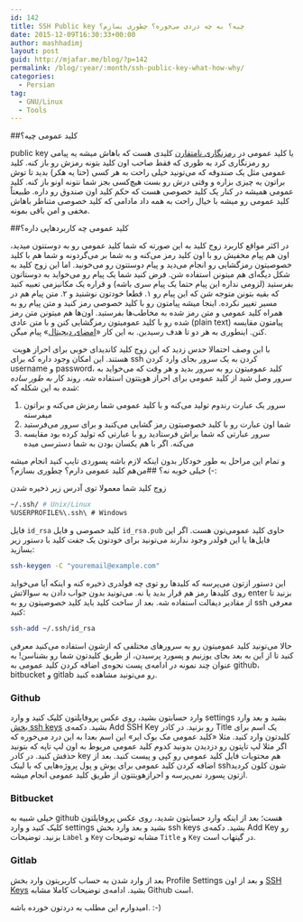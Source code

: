```yaml
---
id: 142
title: SSH Public key چیه؟ به چه دردی می‌خوره؟ چطوری بسازم؟
date: 2015-12-09T16:30:33+00:00
author: mashhadimj
layout: post
guid: http://mjafar.me/blog/?p=142
permalink: /blog/:year/:month/ssh-public-key-what-how-why/
categories:
  - Persian
tag:
  - GNU/Linux
  - Tools
---
```

##کلید عمومی چیه؟ 

public key یا کلید عمومی در <a href="https://fa.wikipedia.org/wiki/%D8%B1%D9%85%D8%B2%D9%86%DA%AF%D8%A7%D8%B1%DB%8C_%DA%A9%D9%84%DB%8C%D8%AF_%D8%B9%D9%85%D9%88%D9%85%DB%8C" target="_blank">رمزنگاری نامتقارن</a> کلیدی هست که باهاش میشه یه پیامی رو رمزنگاری کرد به طوری که فقط صاحب اون کلید بتونه رمزش رو باز کنه. کلید عمومی مثل یک صندوقه که می‌تونید خیلی راحت به هر کسی (حتا یه هکر) بدید تا توش براتون یه چیزی بزاره و وقتی درش رو بست هیچ‌کسی بجز شما نتونه اونو باز کنه. کلید عمومی همیشه در کنار یک کلید خصوصی هست که حکم کلید اون صندوق رو داره. طبیعتاً کلید عمومی رو میشه با خیال راحت به همه داد مادامی که کلید خصوصی متناظر باهاش مخفی و امن باقی بمونه.

##کلید عمومی چه کاربردهایی داره؟ 

در اکثر مواقع کاربرد زوج کلید به این صورته که شما کلید عمومی رو به دوستتون میدید، اون هم پیام مخفیش رو با اون کلید رمز می‌کنه و به شما بر می‌گردونه و شما هم با کلید خصوصیتون رمزگشایی رو انجام می‌دید و پیام دوستتون رو می‌خونید. اما این زوج کلید به شکل دیگه‌ای هم میتونن استفاده شن. فرض کنید شما یک پیام رو می‌خواید به دوستاتون بفرستید (لزومی نداره این پیام حتما یک پیام سری باشه) و قراره یک مکانیزمی تعبیه کنید که بقیه بتونن متوجه شن که این پیام رو ۱. قطعا خودتون نوشتید و ۲. متن پیام هم در مسیر تغییر نکرده. اینجا میشه پیامتون رو با کلید خصوصی رمز کنید و متن پیام رو به همراه کلید عمومی و متن رمز شده به مخاطب‌ها بفرستید. اون‌ها هم میتونن متن رمز شده رو با کلید عمومیتون رمزگشایی کنن و با متن عادی (plain text) پیامتون مقایسه کنن. اینطوری به هر دو تا هدف رسیدین. به این کار «<a href="https://fa.wikipedia.org/wiki/%D8%A7%D9%85%D8%B6%D8%A7%DB%8C_%D8%AF%DB%8C%D8%AC%DB%8C%D8%AA%D8%A7%D9%84" target="_blank">امضا‌ی دیجیتال</a>» پیام میگن.


&nbsp;با این وصف احتمالا حدس زدید که این زوج کلید کاندیدای خوبی برای احراز هویت هستند. این امکان وجود داره که برای ssh کردن به یک سرور بجای وارد کردن username و password، کلید عمومیتون رو به سرور بدید و هر وقت که می‌خواید به سرور وصل شید از کلید عمومی برای احراز هویتتون استفاده شه. روند کار *به طور ساده شده* به این شکله که:


1. سرور یک عبارت رندوم تولید می‌کنه و با کلید عمومی شما رمزش می‌کنه و براتون میفرسته
2. شما اون عبارت رو با کلید خصوصیتون رمز گشایی می‌کنید و برای سرور می‌فرستید
3. سرور عبارتی که شما براش فرستادید رو با عبارتی که تولید کرده بود مقایسه می‌کنه. اگر با هم یکسان بودن به شما دسترسی میده

و تمام این مراحل به طور خودکار بدون اینکه لازم باشه پسوردی تایپ کنید انجام میشه :-) خیلی خوبه نه؟
##من‌هم کلید عمومی دارم؟ چطوری بسازم؟ 

زوج کلید شما معمولا توی آدرس زیر ذخیره شدن

```bash
~/.ssh/ # Unix/Linux
%USERPROFILE%\.ssh\ # Windows
```

فایل `id_rsa` کلید خصوصی و فایل `id_rsa.pub` حاوی کلید عمومی‌تون هست. اگر این فایل‌ها یا این فولدر وجود ندارند می‌تونید برای خودتون یک جفت کلید با دستور زیر بسازید:
```bash
ssh-keygen -C "youremail@example.com"
```

این دستور ازتون می‌پرسه که کلید‌ها رو توی چه فولدری ذخیره کنه و اینکه آیا می‌خواید روی کلیدها رمز هم قرار بدید یا نه. می‌تونید بدون جواب دادن به سوالاتش enter بزنید تا از مقادیر دیفالت استفاده شه. بعد از ساخت کلید باید کلید خصوصیتون رو به ssh معرفی کنید:
```bash
ssh-add ~/.ssh/id_rsa
```
حالا می‌تونید کلید عمومیتون رو به سرورهای مختلفی که ازشون استفاده می‌کنید معرفی کنید تا از این به بعد بجای یوزنیم و پسورد پرسیدن، از طریق کلیدتون شما رو بشناسن! به عنوان چند نمونه در ادامه‌ی پست نحوه‌ی اضافه کردن کلید عمومی به github، bitbucket و gitlab رو می‌تونید مشاهده کنید.

### Github
وارد حسابتون بشید، روی عکس پروفایلتون کلیک کنید و وارد settings بشید و بعد وارد <a href="https://github.com/settings/ssh" target="_blank">بخش ssh keys</a> بشید. دکمه‌ی Add SSH Key رو بزنید. در کادر Title یک اسم برای کلیدتون وارد کنید. مثلا «کلید عمومی مک بوک ایر» این اسم بعدا به این درد می‌خوره که اگر مثلا لپ تاپتون رو دزدیدن بدونید کدوم کلید عمومی مربوط به اون لپ تاپه که بتونید حذفش کنید. در کادر key هم محتویات فایل کلید عمومی رو کپی و پیست کنید.
بعد از اضافه کردن کلید عمومی برای پوش و پول پروژه‌هایی که با لینک sshشون کلون کردید ازتون پسورد نمی‌پرسه و احرازهویتتون از طریق کلید عمومی انجام میشه.

### Bitbucket
خیلی شبیه به github هست؛ بعد از اینکه وارد حسابتون شدید، روی عکس پروفایلتون کلیک کنید و وارد settings بشید و بعد وارد بخش ssh keys بشید. دکمه‌ی Add Key رو بزنید. توضیحات `Label` و `Key` مشابه توضیحات `Title` و `Key` در گیتهاب است.

### Gitlab
بعد از وارد شدن به حساب کاربریتون وارد بخش Profile Settings و بعد از اون <a href="https://gitlab.com/profile/keys" target="_blank">SSH Keys</a> بشید. ادامه‌ی توضیحات کاملا مشابه Github است.


امیدوارم این مطلب به دردتون خورده باشه. :-)
